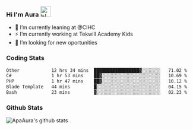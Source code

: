 ### Hi I'm Aura <img src="https://user-images.githubusercontent.com/1303154/88677602-1635ba80-d120-11ea-84d8-d263ba5fc3c0.gif" width="28px" alt="hi">

- 🔭 I’m currently leaning at @CIHC
- ⚡ I’m currently working at Tekwill Academy Kids
- 🤔 I’m looking for new oportunities


### Coding Stats

<!--START_SECTION:waka-->

```txt
Other            12 hrs 34 mins  █████████████████▓░░░░░░░   71.02 %
C#               1 hr 53 mins    ██▓░░░░░░░░░░░░░░░░░░░░░░   10.69 %
PHP              1 hr 47 mins    ██▓░░░░░░░░░░░░░░░░░░░░░░   10.12 %
Blade Template   44 mins         █░░░░░░░░░░░░░░░░░░░░░░░░   04.15 %
Bash             23 mins         ▓░░░░░░░░░░░░░░░░░░░░░░░░   02.23 %
```

<!--END_SECTION:waka-->

### Github Stats

![ApaAura's github stats](https://github-readme-stats.vercel.app/api?username=ApaAura&count_private=true&theme=tokyonight&hide=contribs,prs)

